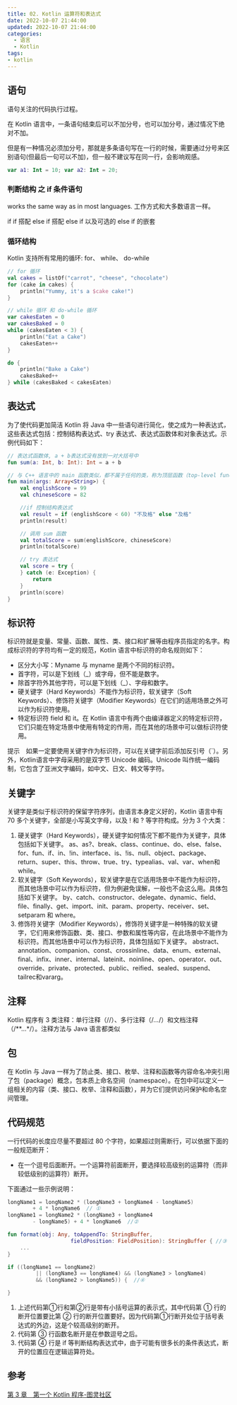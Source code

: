 ```yaml
---
title: 02. Kotlin 运算符和表达式
date: 2022-10-07 21:44:00
updated: 2022-10-07 21:44:00
categories:
  - 语言
  - Kotlin
tags:
- kotlin
---
```


## 语句

语句关注的代码执行过程。

在 Kotlin 语言中，一条语句结束后可以不加分号，也可以加分号，通过情况下绝对不加。

但是有一种情况必须加分号，那就是多条语句写在一行的时候，需要通过分号来区别语句(但最后一句可以不加)，但一般不建议写在同一行，会影响观感。

```kt
var a1: Int = 10; var a2: Int = 20;
```

### 判断结构 之 if 条件语句

works the same way as in most languages.
工作方式和大多数语言一样。

if
if 搭配 else
if 搭配 else if 以及可选的 else
if 的嵌套

### 循环结构

Kotlin 支持所有常用的循环: for、 while、 do-while

```kt
// for 循环
val cakes = listOf("carrot", "cheese", "chocolate")
for (cake in cakes) {
    println("Yummy, it's a $cake cake!")
}

// while 循环 和 do-while 循环
var cakesEaten = 0
var cakesBaked = 0
while (cakesEaten < 3) {
    println("Eat a Cake")
    cakesEaten++
}

do {
    println("Bake a Cake")
    cakesBaked++
} while (cakesBaked < cakesEaten)
```

## 表达式

为了使代码更加简洁 Kotlin 将 Java 中一些语句进行简化，使之成为一种表达式，这些表达式包括：控制结构表达式、try 表达式、表达式函数体和对象表达式。示例代码如下：

```kt
// 表达式函数体, a + b表达式没有放到一对大括号中
fun sum(a: Int, b: Int): Int = a + b

// 与 C++ 语言中的 main 函数类似，都不属于任何的类，称为顶层函数（top-level function）
fun main(args: Array<String>) {
    val englishScore = 99
    val chineseScore = 82

    //if 控制结构表达式
    val result = if (englishScore < 60) "不及格" else "及格"
    println(result)

    // 调用 sum 函数
    val totalScore = sum(englishScore, chineseScore)
    println(totalScore)

    // try 表达式
    val score = try {
    } catch (e: Exception) {
        return
    }
    println(score)
}
```

## 标识符

标识符就是变量、常量、函数、属性、类、接口和扩展等由程序员指定的名字。构成标识符的字符均有一定的规范，Kotlin 语言中标识符的命名规则如下：

* 区分大小写：Myname 与 myname 是两个不同的标识符。
* 首字符，可以是下划线（_）或字母，但不能是数字。
* 除首字符外其他字符，可以是下划线（_）、字母和数字。
* 硬关键字（Hard Keywords）不能作为标识符，软关键字（Soft Keywords）、修饰符关键字（Modifier Keywords）在它们的适用场景之外可以作为标识符使用。
* 特定标识符 field 和 it。在 Kotlin 语言中有两个由编译器定义的特定标识符，它们只能在特定场景中使用有特定的作用，而在其他的场景中可以做标识符使用。

提示　如果一定要使用关键字作为标识符，可以在关键字前后添加反引号（`）。另外，Kotlin语言中字母采用的是双字节 Unicode 编码。Unicode 叫作统一编码制，它包含了亚洲文字编码，如中文、日文、韩文等字符。

## 关键字

关键字是类似于标识符的保留字符序列，由语言本身定义好的，Kotlin 语言中有 70 多个关键字，全部是小写英文字母，以及 ! 和 ? 等字符构成。分为 3 个大类：

1. 硬关键字（Hard Keywords），硬关键字如何情况下都不能作为关键字，具体包括如下关键字。
as、as?、break、class、continue、do、else、false、for、fun、if、in、!in、interface、is、!is、null、object、package、return、super、this、throw、true、try、typealias、val、var、when和while。
2. 软关键字（Soft Keywords），软关键字是在它适用场景中不能作为标识符，而其他场景中可以作为标识符，但为例避免误解，一般也不会这么用。具体包括如下关键字。
by、catch、constructor、delegate、dynamic、field、file、finally、get、import、init、param、property、receiver、set、setparam 和 where。
3. 修饰符关键字（Modifier Keywords），修饰符关键字是一种特殊的软关键字，它们用来修饰函数、类、接口、参数和属性等内容，在此场景中不能作为标识符。而其他场景中可以作为标识符，具体包括如下关键字。
abstract、annotation、companion、const、crossinline、data、enum、external、final、infix、inner、internal、lateinit、noinline、open、operator、out、override、private、protected、public、reified、sealed、suspend、tailrec和vararg。

## 注释

Kotlin 程序有 3 类注释：单行注释（//）、多行注释（/*...*/）和文档注释（/**...*/）。注释方法与 Java 语言都类似

## 包

在 Kotlin 与 Java 一样为了防止类、接口、枚举、注释和函数等内容命名冲突引用了包（package）概念，包本质上命名空间（namespace）。在包中可以定义一组相关的内容（类、接口、枚举、注释和函数），并为它们提供访问保护和命名空间管理。

## 代码规范

一行代码的长度应尽量不要超过 80 个字符，如果超过则需断行，可以依据下面的一般规范断开：

* 在一个逗号后面断开。一个运算符前面断开，要选择较高级别的运算符（而非较低级别的运算符）断开。

下面通过一些示例说明：

```kt
longName1 = longName2 * (longName3 + longName4 - longName5)
        + 4 * longName6  // ①
longName1 = longName2 * (longName3 + longName4
        - longName5) + 4 * longName6  //②

fun format(obj: Any, toAppendTo: StringBuffer,
                    fieldPosition: FieldPosition): StringBuffer { //③
    ...
}

if ((longName1 == longName2)
         || (longName3 == longName4) && (longName3 > longName4)
         && (longName2 > longName5)) {  //④

}
```

1. 上述代码第①行和第②行是带有小括号运算的表示式，其中代码第 ① 行的断开位置要比第 ② 行的断开位置要好。因为代码第①行断开处位于括号表达式的外边，这是个较高级别的断开。
2. 代码第 ③ 行函数名断开是在参数逗号之后。
3. 代码第 ④ 行是 if 等判断结构表达式中，由于可能有很多长的条件表达式，断开的位置应在逻辑运算符处。

## 参考

[第 3 章　第一个 Kotlin 程序-图灵社区](http://www.ituring.com.cn/book/tupubarticle/19718)
